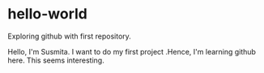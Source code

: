 # hello-world
Exploring github with first repository.

Hello, I'm Susmita. I want to do my first project .Hence, I'm learning github here.
This seems interesting. 
